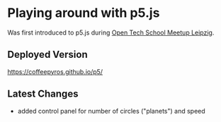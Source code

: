 # Playing around with p5.js

Was first introduced to p5.js during [Open Tech School Meetup Leipzig](https://github.com/opentechschool-leipzig).

## Deployed Version

https://coffeepyros.github.io/p5/

## Latest Changes

- added control panel for number of circles ("planets") and speed

